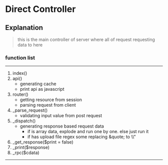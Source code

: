 # Direct Controller

## Explanation

> this is the main controller of server where all of request requesting data to here

### function list

---

1. index()
2. api()
   - generating cache
   - print api as javascript
3. router()
   - getting resource from session
   - parsing request from client
4. _parse_request()
   - validating input value from post request
5. _dispatch()
   - generating response based request data
     - if is array data, explode and run one by one. else just run it
     - if has upload file regex some replacing &quote; to \\\\"
6. _get_response($print = false)
7. _print($response)
8. _rpc($cdata)

---

